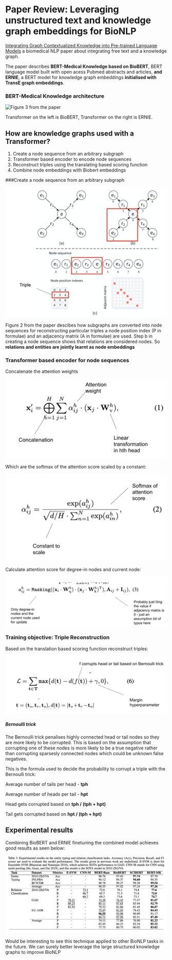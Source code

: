 # Paper Review: Leveraging unstructured text and knowledge graph embeddings for BioNLP



[Integrating Graph Contextualized Knowledge into Pre-trained Language Models](https://arxiv.org/abs/1912.00147) a biomedical NLP paper about integrating free text and a knowledge graph.

The paper describes **BERT-Medical Knowledge based on BioBERT**, BERT language model built with open acess Pubmed abstracts and articles, **and ERNIE**, a BERT model for knowledge graph embeddings **initialised with TransE graph embeddings**.



### BERT-Medical Knowledge architecture

![Figure 3 from the paper](/Users/chris/swartchris8.github.io/assets/bert_mk_model_overview.png)

Transformer on the left is BioBERT, Transformer on the right is ERNIE.

## How are knowledge graphs used with a Transformer?



1. Create a node sequence from an arbitrary subgraph
2. Transformer based encoder to encode node sequences
3. Reconstruct triples using the translating based scoring function 
4. Combine node embeddings with Biobert embeddings



###Create a node sequence from an arbitrary subgraph

![Figure 2 from the paper describing how subgraphs are represented as node sequences](../assets/subgraph_to_node_sequence.png)

Figure 2 from the paper descibes how subgraphs are converted into node sequences for reconstructing particular triples a node position index (P in formulae) and an adjacency matrix (A in formulae) are used. Step b in creating a node sequence shows that relations are considered nodes. So **relations and entities are jointly learnt as node embeddings**



### Transformer based encoder for node sequences



Concatenate the attention weights

![Formula 1 from the paper](../assets/kg_embeddings_transformer_fomula1.png)

Which are the softmax of the attention score scaled by a constant:

![Formula 2 from the paper](../assets/kg_embeddings_transformer_fomula2.png)

Calculate attention score for degree-in nodes and current node:

![Formula 3 from the paper](../assets/kg_embeddings_transformer_fomula3.png)

### Training objective: Triple Reconstruction

Based on the translation based scoring function reconstruct triples:

![Formula 6 from the paper](../assets/triple_restoration.png)

##### Bernoulli trick

The Bernoulli trick penalises highly connected head or tail nodes so they are more likely to be corrupted. This is based on the assumption that corrupting one of these nodes is more likely to be a true negative rather than corrupting sparsesly connected nodes which could be unknown false negatives.



This is the formula used to decide the probability to corrupt a triple with the Bernoulli trick:

Average number of tails per head - **tph**

Average number of heads per tail - **hpt**

Head gets corrupted based on **tph / (tph + hpt)**

Tail gets corrupted based on **hpt / (tph + hpt)**



## Experimental results

Combining BioBERT and ERNIE finetuning the combined model achieves good results as seen below:

![Table 3 from the paper describing perfromance](../assets/rel_extraction_and_entity_typing.png)

Would be interesting to see this technique applied to other BioNLP tasks in the future. We can surely better leverage the large structured knowledge graphs to improve BioNLP

## 